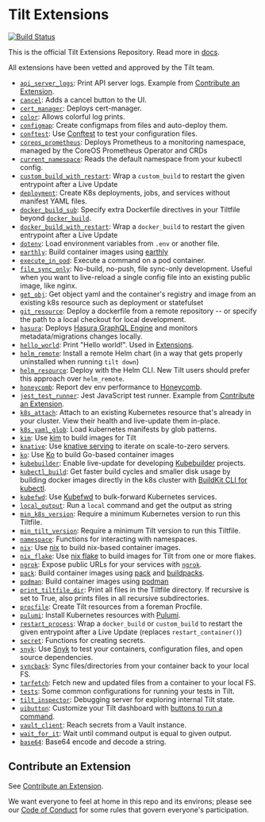 # Tilt Extensions

[![Build Status](https://circleci.com/gh/tilt-dev/tilt-extensions/tree/master.svg?style=shield)](https://circleci.com/gh/tilt-dev/tilt-extensions)

This is the official Tilt Extensions Repository. Read more in [docs](https://docs.tilt.dev/extensions.html).

All extensions have been vetted and approved by the Tilt team.

- [`api_server_logs`](/api_server_logs): Print API server logs. Example from [Contribute an Extension](https://docs.tilt.dev/contribute_extension.html).
- [`cancel`](/cancel): Adds a cancel button to the UI.
- [`cert_manager`](/cert_manager): Deploys cert-manager.
- [`color`](/color): Allows colorful log prints.
- [`configmap`](/configmap): Create configmaps from files and auto-deploy them.
- [`conftest`](/conftest): Use [Conftest](https://www.conftest.dev/) to test your configuration files.
- [`coreos_prometheus`](/coreos_prometheus): Deploys Prometheus to a monitoring namespace, managed by the CoreOS Prometheus Operator and CRDs
- [`current_namespace`](/current_namespace): Reads the default namespace from your kubectl config.
- [`custom_build_with_restart`](/restart_process): Wrap a `custom_build` to restart the given entrypoint after a Live Update
- [`deployment`](/deployment): Create K8s deployments, jobs, and services without manifest YAML files.
- [`docker_build_sub`](/docker_build_sub): Specify extra Dockerfile directives in your Tiltfile beyond [`docker_build`](https://docs.tilt.dev/api.html#api.docker_build).
- [`docker_build_with_restart`](/restart_process): Wrap a `docker_build` to restart the given entrypoint after a Live Update
- [`dotenv`](/dotenv): Load environment variables from `.env` or another file.
- [`earthly`](/earthly): Build container images using [earthly](https://earthly.dev)
- [`execute_in_pod`](/execute_in_pod): Execute a command on a pod container.
- [`file_sync_only`](/file_sync_only): No-build, no-push, file sync-only development. Useful when you want to live-reload a single config file into an existing public image, like nginx.
- [`get_obj`](/get_obj): Get object yaml and the container's registry and image from an existing k8s resource such as deployment or statefulset
- [`git_resource`](/git_resource): Deploy a dockerfile from a remote repository -- or specify the path to a local checkout for local development.
- [`hasura`](/hasura): Deploys [Hasura GraphQL Engine](https://hasura.io/) and monitors metadata/migrations changes locally.
- [`hello_world`](/hello_world): Print "Hello world!". Used in [Extensions](https://docs.tilt.dev/extensions.html).
- [`helm_remote`](/helm_remote): Install a remote Helm chart (in a way that gets properly uninstalled when running `tilt down`)
- [`helm_resource`](/helm_resource): Deploy with the Helm CLI. New Tilt users should prefer this approach over `helm_remote`.
- [`honeycomb`](/honeycomb): Report dev env performance to [Honeycomb](https://honeycomb.io).
- [`jest_test_runner`](/jest_test_runner): Jest JavaScript test runner. Example from [Contribute an Extension](https://docs.tilt.dev/contribute_extension.html).
- [`k8s_attach`](/k8s_attach): Attach to an existing Kubernetes resource that's already in your cluster. View their health and live-update them in-place.
- [`k8s_yaml_glob`](/k8s_yaml_glob): Load kubernetes manifests by glob patterns.
- [`kim`](/kim): Use [kim](https://github.com/rancher/kim) to build images for Tilt
- [`knative`](/knative): Use [knative serving](https://knative.dev/docs/serving/) to iterate on scale-to-zero servers.
- [`ko`](/ko): Use [Ko](https://github.com/google/ko) to build Go-based container images
- [`kubebuilder`](/kubebuilder): Enable live-update for developing [Kubebuilder](https://github.com/kubernetes-sigs/kubebuilder) projects.
- [`kubectl_build`](/kubectl_build): Get faster build cycles and smaller disk usage by building docker images directly in the k8s cluster with [BuildKit CLI for kubectl](https://github.com/vmware-tanzu/buildkit-cli-for-kubectl).
- [`kubefwd`](/kubefwd): Use [Kubefwd](https://kubefwd.com/) to bulk-forward Kubernetes services.
- [`local_output`](/local_output): Run a `local` command and get the output as string
- [`min_k8s_version`](/min_k8s_version): Require a minimum Kubernetes version to run this Tiltfile.
- [`min_tilt_version`](/min_tilt_version): Require a minimum Tilt version to run this Tiltfile.
- [`namespace`](/namespace): Functions for interacting with namespaces.
- [`nix`](/nix): Use [nix](https://nixos.org/guides/install-nix.html) to build nix-based container images.
- [`nix_flake`](/nix_flake): Use [nix flake](https://nixos.org/manual/nix/stable/command-ref/new-cli/nix3-flake.html) to build images for Tilt from one or more flakes.
- [`ngrok`](/ngrok): Expose public URLs for your services with [`ngrok`](https://ngrok.com/).
- [`pack`](/pack): Build container images using [pack](https://buildpacks.io/docs/install-pack/) and [buildpacks](https://buildpacks.io/).
- [`podman`](/podman): Build container images using [podman](https://podman.io)
- [`print_tiltfile_dir`](/print_tiltfile_dir): Print all files in the Tiltfile directory. If recursive is set to True, also prints files in all recursive subdirectories.
- [`procfile`](/procfile): Create Tilt resources from a foreman Procfile.
- [`pulumi`](/pulumi): Install Kubernetes resources with [Pulumi](https://www.pulumi.com/).
- [`restart_process`](/restart_process): Wrap a `docker_build` or `custom_build` to restart the given entrypoint after a Live Update (replaces `restart_container()`)
- [`secret`](/secret): Functions for creating secrets.
- [`snyk`](/snyk): Use [Snyk](https://snyk.io) to test your containers, configuration files, and open source dependencies.
- [`syncback`](/syncback): Sync files/directories from your container back to your local FS.
- [`tarfetch`](/tarfetch): Fetch new and updated files from a container to your local FS.
- [`tests`](/tests): Some common configurations for running your tests in Tilt.
- [`tilt_inspector`](/tilt_inspector): Debugging server for exploring internal Tilt state.
- [`uibutton`](/uibutton): Customize your Tilt dashboard with [buttons to run a command](https://blog.tilt.dev/2021/06/21/uibutton.html).
- [`vault_client`](/vault_client): Reach secrets from a Vault instance.
- [`wait_for_it`](/wait_for_it): Wait until command output is equal to given output.
- [`base64`](/base64): Base64 encode and decode a string.

## Contribute an Extension

See [Contribute an Extension](https://docs.tilt.dev/contribute_extension.html).

We want everyone to feel at home in this repo and its environs; please see our [Code of Conduct](CODE_OF_CONDUCT.md) for some rules that govern everyone's participation.

